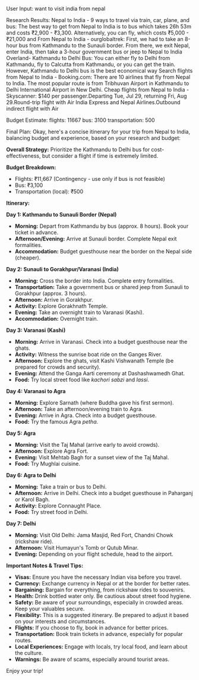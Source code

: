 User Input: want to visit india from nepal

Research Results:
Nepal to India - 9 ways to travel via train, car, plane, and bus: The best way to get from Nepal to India is to bus which takes 26h 53m and costs ₹2,900 - ₹3,300. Alternatively, you can fly, which costs ₹5,000 - ₹21,000 and
From Nepal to India - ourglobaltrek: First, we had to take an 8-hour bus from Kathmandu to the Sunauli border. From there, we exit Nepal, enter India, then take a 3-hour government bus or jeep to
Nepal to India Overland- Kathmandu to Delhi Bus: You can either fly to Delhi from Kathmandu, fly to Calcutta from Kathmandu, or you can get the train. However, Kathmandu to Delhi bus is the best economical way
Search flights from Nepal to India - Booking.com: There are 10 airlines that fly from Nepal to India. The most popular route is from Tribhuvan Airport in Kathmandu to Delhi International Airport in New Delhi.
Cheap flights from Nepal to India - Skyscanner: $140 per passenger.Departing Tue, Jul 29, returning Fri, Aug 29.Round-trip flight with Air India Express and Nepal Airlines.Outbound indirect flight with Air

Budget Estimate:
flights: 11667
bus: 3100
transportation: 500

Final Plan:
Okay, here's a concise itinerary for your trip from Nepal to India, balancing budget and experience, based on your research and budget:

**Overall Strategy:** Prioritize the Kathmandu to Delhi bus for cost-effectiveness, but consider a flight if time is extremely limited.

**Budget Breakdown:**

*   Flights: ₹11,667 (Contingency - use only if bus is not feasible)
*   Bus: ₹3,100
*   Transportation (local): ₹500

**Itinerary:**

**Day 1: Kathmandu to Sunauli Border (Nepal)**

*   **Morning:** Depart from Kathmandu by bus (approx. 8 hours). Book your ticket in advance.
*   **Afternoon/Evening:** Arrive at Sunauli border. Complete Nepal exit formalities.
*   **Accommodation:** Budget guesthouse near the border on the Nepal side (cheaper).

**Day 2: Sunauli to Gorakhpur/Varanasi (India)**

*   **Morning:** Cross the border into India. Complete entry formalities.
*   **Transportation:** Take a government bus or shared jeep from Sunauli to Gorakhpur (approx. 3 hours).
*   **Afternoon:** Arrive in Gorakhpur.
*   **Activity:** Explore Gorakhnath Temple.
*   **Evening:** Take an overnight train to Varanasi (Kashi).
*   **Accommodation:** Overnight train.

**Day 3: Varanasi (Kashi)**

*   **Morning:** Arrive in Varanasi. Check into a budget guesthouse near the ghats.
*   **Activity:** Witness the sunrise boat ride on the Ganges River.
*   **Afternoon:** Explore the ghats, visit Kashi Vishwanath Temple (be prepared for crowds and security).
*   **Evening:** Attend the Ganga Aarti ceremony at Dashashwamedh Ghat.
*   **Food:** Try local street food like *kachori sabzi* and *lassi*.

**Day 4: Varanasi to Agra**

*   **Morning:** Explore Sarnath (where Buddha gave his first sermon).
*   **Afternoon:** Take an afternoon/evening train to Agra.
*   **Evening:** Arrive in Agra. Check into a budget guesthouse.
*   **Food:** Try the famous Agra *petha*.

**Day 5: Agra**

*   **Morning:** Visit the Taj Mahal (arrive early to avoid crowds).
*   **Afternoon:** Explore Agra Fort.
*   **Evening:** Visit Mehtab Bagh for a sunset view of the Taj Mahal.
*   **Food:** Try Mughlai cuisine.

**Day 6: Agra to Delhi**

*   **Morning:** Take a train or bus to Delhi.
*   **Afternoon:** Arrive in Delhi. Check into a budget guesthouse in Paharganj or Karol Bagh.
*   **Activity:** Explore Connaught Place.
*   **Food:** Try street food in Delhi.

**Day 7: Delhi**

*   **Morning:** Visit Old Delhi: Jama Masjid, Red Fort, Chandni Chowk (rickshaw ride).
*   **Afternoon:** Visit Humayun's Tomb or Qutub Minar.
*   **Evening:** Depending on your flight schedule, head to the airport.

**Important Notes & Travel Tips:**

*   **Visas:** Ensure you have the necessary Indian visa before you travel.
*   **Currency:** Exchange currency in Nepal or at the border for better rates.
*   **Bargaining:** Bargain for everything, from rickshaw rides to souvenirs.
*   **Health:** Drink bottled water only. Be cautious about street food hygiene.
*   **Safety:** Be aware of your surroundings, especially in crowded areas. Keep your valuables secure.
*   **Flexibility:** This is a suggested itinerary. Be prepared to adjust it based on your interests and circumstances.
*   **Flights:** If you choose to fly, book in advance for better prices.
*   **Transportation:** Book train tickets in advance, especially for popular routes.
*   **Local Experiences:** Engage with locals, try local food, and learn about the culture.
*   **Warnings:** Be aware of scams, especially around tourist areas.

Enjoy your trip!